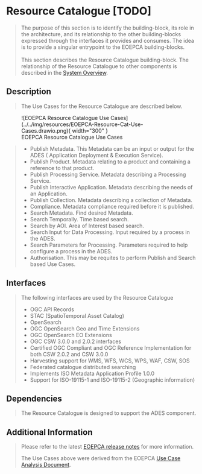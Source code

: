 # Resource Catalogue [TODO]

> The purpose of this section is to identify the building-block, its role in the architecture, and its relationship to the other building-blocks expressed through the interfaces it provides and consumes. The idea is to provide a singular entrypoint to the EOEPCA building-blocks.<br><br>
> This section describes the Resource Catalogue building-block. The relationship of the Resource Catalogue to other components is described in the <a href="../../system/overview/">System Overview</a>.



## Description

> The Use Cases for the Resource Catalogue are described below.

<figure markdown>
  ![EOEPCA Resource Catalogue Use Cases](../../img/resources/EOEPCA-Resource-Cat-Use-Cases.drawio.png){ width="300" }
  <figcaption>EOEPCA Resource Catalogue Use Cases</figcaption>
</figure>

> * Publish Metadata.  This Metadata can be an input or output for the ADES ( Application Deployment & Execution Service).
> * Publish Product. Metadata relating to a product and containing a reference to that product.
> * Publish Processing Service. Metadata describing a Processing Service.
> * Publish Interactive Application. Metadata describing the needs of an Application.
> * Publish Collection.  Metadata describing a collection of Metadata.
> * Compliance. Metadata compliance required before it is published. 
> * Search Metadata.  Find desired Metadata.
> * Search Temporally. Time based search. 
> * Search by AOI. Area of Interest based search. 
> * Search Input for Data Processing. Input required by a process in the ADES.
> * Search Parameters for Processing. Parameters required to help configure a process in the ADES.
> * Authorisation. This may be requites to perform Publish and Search based Use Cases.

## Interfaces

> The following interfaces are used by the Resource Catalogue
> 
> * OGC API Records
> * STAC (SpatioTemporal Asset Catalog)
> * OpenSearch
> * OGC OpenSearch Geo and Time Extensions
> * OGC OpenSearch EO Extensions
> * OGC CSW 3.0.0 and 2.0.2 interfaces
> * Certified OGC Compliant and OGC Reference Implementation for both CSW 2.0.2 and CSW 3.0.0
> * Harvesting support for WMS, WFS, WCS, WPS, WAF, CSW, SOS
> * Federated catalogue distributed searching
> * Implements ISO Metadata Application Profile 1.0.0
> * Support for ISO-19115-1 and ISO-19115-2  (Geographic information)


## Dependencies

> The Resource Catalogue is designed to support the ADES component.

## Additional Information

> Please refer to the latest <a href="https://github.com/EOEPCA/eoepca/tree/develop/release-notes">EOEPCA release notes</a> for more information. 
> 
> The Use Cases above were derived from the EOEPCA <a href="https://eoepca.github.io">Use Case Analysis Document</a>.

